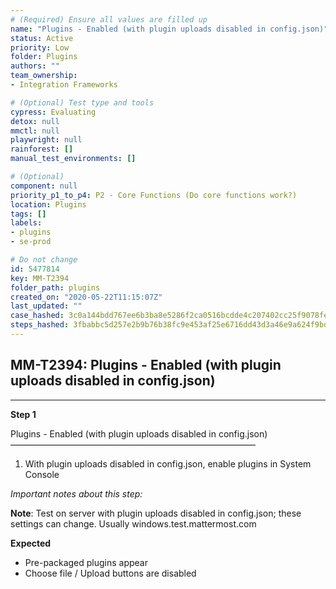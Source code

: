 ```yaml
---
# (Required) Ensure all values are filled up
name: "Plugins - Enabled (with plugin uploads disabled in config.json)"
status: Active
priority: Low
folder: Plugins
authors: ""
team_ownership: 
- Integration Frameworks

# (Optional) Test type and tools
cypress: Evaluating
detox: null
mmctl: null
playwright: null
rainforest: []
manual_test_environments: []

# (Optional)
component: null
priority_p1_to_p4: P2 - Core Functions (Do core functions work?)
location: Plugins
tags: []
labels: 
- plugins
- se-prod

# Do not change
id: 5477814
key: MM-T2394
folder_path: plugins
created_on: "2020-05-22T11:15:07Z"
last_updated: ""
case_hashed: 3c0a144bdd767ee6b3ba8e5286f2ca0516bcdde4c207402cc25f9078fe36da36d28b628496406392e44566684df29d6b
steps_hashed: 3fbabbc5d257e2b9b76b38fc9e453af25e6716dd43d3a46e9a624f9bdab5a24d9f3f07d0a7d778f4a73186ea5f811ecd
---
```


## MM-T2394: Plugins - Enabled (with plugin uploads disabled in config.json)

---

**Step 1**

Plugins - Enabled (with plugin uploads disabled in config.json)\
————————————————————————————

1. With plugin uploads disabled in config.json, enable plugins in System Console

_Important notes about this step:_

**Note**: Test on server with plugin uploads disabled in config.json; these settings can change. Usually windows.test.mattermost.com

**Expected**

- Pre-packaged plugins appear
- Choose file / Upload buttons are disabled
